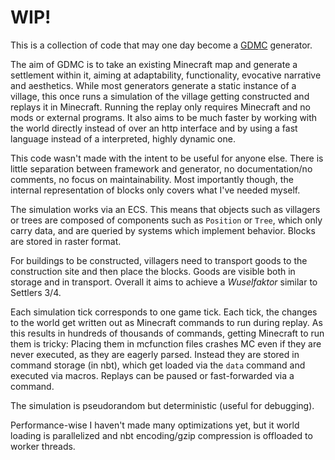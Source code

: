 # WIP!

This is a collection of code that may one day become a [GDMC](https://gendesignmc.wikidot.com/start) generator.

The aim of GDMC is to take an existing Minecraft map and generate a settlement within it, aiming at adaptability, functionality, evocative narrative and aesthetics. While most generators generate a static instance of a village, this once runs a simulation of the village getting constructed and replays it in Minecraft. Running the replay only requires Minecraft and no mods or external programs. It also aims to be much faster by working with the world directly instead of over an http interface and by using a fast language instead of a interpreted, highly dynamic one.

This code wasn't made with the intent to be useful for anyone else. There is little separation between framework and generator, no documentation/no comments, no focus on maintainability. Most importantly though, the internal representation of blocks only covers what I've needed myself.

The simulation works via an ECS. This means that objects such as villagers or trees are composed of components such as `Position` or `Tree`, which only carry data, and are queried by systems which implement behavior. Blocks are stored in raster format.

For buildings to be constructed, villagers need to transport goods to the construction site and then place the blocks. Goods are visible both in storage and in transport. Overall it aims to achieve a *Wuselfaktor* similar to Settlers 3/4.

Each simulation tick corresponds to one game tick. Each tick, the changes to the world get written out as Minecraft commands to run during replay. As this results in hundreds of thousands of commands, getting Minecraft to run them is tricky: Placing them in mcfunction files crashes MC even if they are never executed, as they are eagerly parsed. Instead they are stored in command storage (in nbt), which get loaded via the `data` command and executed via macros. Replays can be paused or fast-forwarded via a command.

The simulation is pseudorandom but deterministic (useful for debugging).

Performance-wise I haven't made many optimizations yet, but it world loading is parallelized and nbt encoding/gzip compression is offloaded to worker threads.
